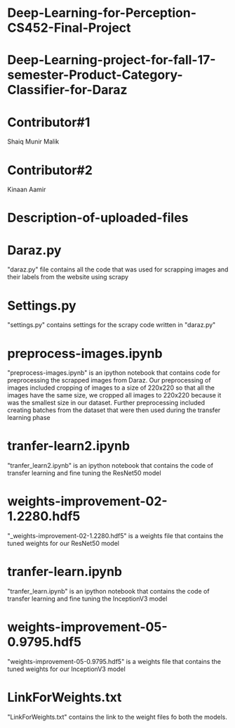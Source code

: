 # Deep-Learning-for-Perception-CS452-Final-Project
# Deep-Learning-project-for-fall-17-semester-Product-Category-Classifier-for-Daraz
# Contributor#1
Shaiq Munir Malik
# Contributor#2
Kinaan Aamir
# Description-of-uploaded-files
# Daraz.py
"daraz.py" file contains all the code that was used for scrapping images and their labels from the website using scrapy
# Settings.py
"settings.py" contains settings for the scrapy code written in "daraz.py"
# preprocess-images.ipynb
"preprocess-images.ipynb" is an ipython notebook that contains code for preprocessing the scrapped images from Daraz. Our preprocessing of images included cropping of images to a size of 220x220 so that all the images have the same size, we cropped all images to 220x220 because it was the smallest size in our dataset. Further preprocessing included creating batches from the dataset that were then used during the transfer learning phase
# tranfer-learn2.ipynb
"tranfer_learn2.ipynb" is an ipython notebook that contains the code of transfer learning and fine tuning the ResNet50 model
# weights-improvement-02-1.2280.hdf5
"_weights-improvement-02-1.2280.hdf5" is a weights file that contains the tuned weights for our ResNet50 model
# tranfer-learn.ipynb
"tranfer_learn.ipynb" is an ipython notebook that contains the code of transfer learning and fine tuning the InceptionV3 model
# weights-improvement-05-0.9795.hdf5
"weights-improvement-05-0.9795.hdf5" is a weights file that contains the tuned weights for our InceptionV3 model
# LinkForWeights.txt
"LinkForWeights.txt" contains the link to the weight files fo both the models. 
